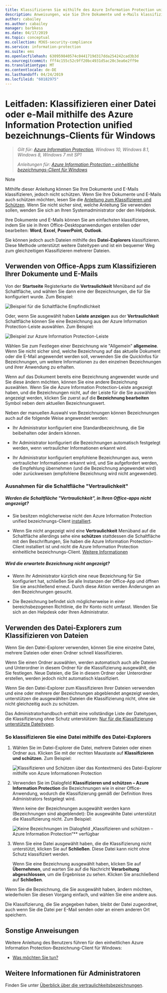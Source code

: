 ```yaml
---
title: Klassifizieren Sie mithilfe des Azure Information Protection unified bezeichnungs-Clients für Windows
description: Anweisungen, wie Sie Ihre Dokumente und e-Mails klassifizieren, bei der Verwendung von Azure Information Protection bezeichnungs-Client für Windows Unified.
author: cabailey
ms.author: cabailey
manager: barbkess
ms.date: 04/17/2019
ms.topic: conceptual
ms.collection: M365-security-compliance
ms.service: information-protection
ms.suite: ems
ms.openlocfilehash: 630959840574c0441719d317dda254242cad3b3d
ms.sourcegitcommit: fff4c155c52c9ff20bc4931d5ac20c3ea6e2ff9e
ms.translationtype: MT
ms.contentlocale: de-DE
ms.lasthandoff: 04/24/2019
ms.locfileid: "60182975"
---
```

# <a name="user-guide-classify-a-file-or-email-by-using-the-azure-information-protection-unified-labeling-client-for-windows"></a>Leitfaden: Klassifizieren einer Datei oder e-Mail mithilfe des Azure Information Protection unified bezeichnungs-Clients für Windows

>*Gilt für: [Azure Information Protection](https://azure.microsoft.com/pricing/details/information-protection), Windows 10, Windows 8.1, Windows 8, Windows 7 mit SP1*
>
> *Anleitungen für: [Azure Information Protection – einheitliche bezeichnungs-Client für Windows](../faqs.md#whats-the-difference-between-the-azure-information-protection-client-and-the-azure-information-protection-unified-labeling-client)*

> [!NOTE]
> Mithilfe dieser Anleitung können Sie Ihre Dokumente und E-Mails klassifizieren, jedoch nicht schützen. Wenn Sie Ihre Dokumente und E-Mails auch schützen möchten, lesen Sie die [Anleitung zum Klassifizieren und Schützen](clientv2-classify-protect.md). Wenn Sie nicht sicher sind, welche Anleitung Sie verwenden sollen, wenden Sie sich an Ihren Systemadministrator oder den Helpdesk.

Ihre Dokumente und E-Mails können Sie am einfachsten klassifizieren, indem Sie sie in Ihren Office-Desktopanwendungen erstellen oder bearbeiten: **Word**, **Excel**, **PowerPoint**, **Outlook**. 

Sie können jedoch auch Dateien mithilfe des **Datei-Explorers** klassifizieren. Diese Methode unterstützt weitere Dateitypen und ist ein bequemer Weg zum gleichzeitigen Klassifizieren mehrerer Dateien. 

## <a name="using-office-apps-to-classify-your-documents-and-emails"></a>Verwenden von Office-Apps zum Klassifizieren Ihrer Dokumente und E-Mails

Von der **Startseite** Registerkarte die **Vertraulichkeit** Menüband auf die Schaltfläche, und wählen Sie dann eine der Bezeichnungen, die für Sie konfiguriert wurde. Zum Beispiel:

![Beispiel für die Schaltfläche Empfindlichkeit](../media/sensitivity-not-set-callout.png)

Oder, wenn Sie ausgewählt haben **Leiste anzeigen** aus der **Vertraulichkeit** Schaltfläche können Sie eine Bezeichnung aus der Azure Information Protection-Leiste auswählen. Zum Beispiel:

![Beispiel zur Azure Information Protection-Leiste](../media/info-protect-barv2-not-set-callout.png)

Wählen Sie zum Festlegen einer Bezeichnung wie "Allgemein" **allgemeine**. Wenn Sie nicht sicher sind, welche Bezeichnung auf das aktuelle Dokument oder die E-Mail angewendet werden soll, verwenden Sie die QuickInfos für Bezeichnungen, um weitere Informationen zu den einzelnen Bezeichnungen und ihrer Anwendung zu erhalten. 

Wenn auf das Dokument bereits eine Bezeichnung angewendet wurde und Sie diese ändern möchten, können Sie eine andere Bezeichnung auswählen. Wenn Sie die Azure Information Protection-Leiste angezeigt haben, und die Bezeichnungen nicht, auf der Leiste für die Sie auswählen angezeigt werden, klicken Sie zuerst auf die **Bezeichnung bearbeiten** Symbol neben dem aktuellen Bezeichnungswert.

Neben der manuellen Auswahl von Bezeichnungen können Bezeichnungen auch auf die folgende Weise angewendet werden:

- Ihr Administrator konfiguriert eine Standardbezeichnung, die Sie beibehalten oder ändern können.

- Ihr Administrator konfiguriert die Bezeichnungen automatisch festgelegt werden, wenn vertraulicher Informationen erkannt wird.

- Ihr Administrator konfiguriert empfohlene Bezeichnungen aus, wenn vertraulicher Informationen erkannt wird, und Sie aufgefordert werden, die Empfehlung übernehmen (und die Bezeichnung angewendet wird) oder zurückweisen (empfohlene Bezeichnung wird nicht angewendet).

### <a name="exceptions-for-the-sensitivity-button"></a>Ausnahmen für die Schaltfläche "Vertraulichkeit"

##### <a name="dont-see-the-sensitivity-button-in-your-office-apps"></a>Werden die Schaltfläche "Vertraulichkeit", in Ihren Office-apps nicht angezeigt?

- Sie besitzen möglicherweise nicht den Azure Information Protection unified bezeichnungs-Client [installiert](install-unifiedlabelingclient-app.md).

- Wenn Sie nicht angezeigt wird eine **Vertraulichkeit** Menüband auf die Schaltfläche allerdings sehe eine **schützen** stattdessen die Schaltfläche mit den Beschriftungen, Sie haben die Azure Information Protection-Client installiert ist und nicht die Azure Information Protection einheitliche bezeichnungs-Client. [Weitere Informationen](../faqs.md#whats-the-difference-between-the-azure-information-protection-client-and-the-azure-information-protection-unified-labeling-client)

##### <a name="is-the-label-that-you-expect-to-see-not-displayed"></a>Wird die erwartete Bezeichnung nicht angezeigt? 

- Wenn Ihr Administrator kürzlich eine neue Bezeichnung für Sie konfiguriert hat, schließen Sie alle Instanzen der Office-App und öffnen Sie sie anschließend erneut. Durch diese Aktion werden Änderungen an den Bezeichnungen gesucht.

- Die Bezeichnung befindet sich möglicherweise in einer bereichsbezogenen Richtlinie, die Ihr Konto nicht umfasst. Wenden Sie sich an den Helpdesk oder Ihren Administrator.


## <a name="using-file-explorer-to-classify-files"></a>Verwenden des Datei-Explorers zum Klassifizieren von Dateien

Wenn Sie den Datei-Explorer verwenden, können Sie eine einzelne Datei, mehrere Dateien oder einen Ordner schnell klassifizieren. 

Wenn Sie einen Ordner auswählen, werden automatisch auch alle Dateien und Unterordner in diesem Ordner für die Klassifizierung ausgewählt, die Sie festlegen. Neue Dateien, die Sie in diesem Ordner oder Unterordner erstellen, werden jedoch nicht automatisch klassifiziert.

Wenn Sie den Datei-Explorer zum Klassifizieren Ihrer Dateien verwenden und eine oder mehrere der Bezeichnungen abgeblendet angezeigt werden, unterstützen die ausgewählten Dateien die Klassifizierung nicht, ohne sie nicht gleichzeitig auch zu schützen.

Das Administratorhandbuch enthält eine vollständige Liste der Dateitypen, die Klassifizierung ohne Schutz unterstützen: [Nur für die Klassifizierung unterstützte Dateitypen](clientv2-admin-guide-file-types.md#file-types-supported-for-classification-only).

### <a name="to-classify-a-file-by-using-file-explorer"></a>So klassifizieren Sie eine Datei mithilfe des Datei-Explorers

1. Wählen Sie im Datei-Explorer die Datei, mehrere Dateien oder einen Ordner aus. Klicken Sie mit der rechten Maustaste auf **Klassifizieren und schützen**. Zum Beispiel:
    
    ![Klassifizieren und Schützen über das Kontextmenü des Datei-Explorer mithilfe von Azure Informationen Protection](../media/right-click-classify-protect-folder.png)

2. Verwenden Sie im Dialogfeld **Klassifizieren und schützen – Azure Information Protection** die Bezeichnungen wie in einer Office-Anwendung, wodurch die Klassifizierung gemäß der Definition Ihres Administrators festgelegt wird. 
    
    Wenn keine der Bezeichnungen ausgewählt werden kann (Bezeichnungen sind abgeblendet): Die ausgewählte Datei unterstützt die Klassifizierung nicht. Zum Beispiel:
    
    ![Keine Bezeichnungen im Dialogfeld „Klassifizieren und schützen – Azure Information Protection“** verfügbar](../media/v2info-protect-dialog-labels-dimmed.png)

3. Wenn Sie eine Datei ausgewählt haben, die die Klassifizierung nicht unterstützt, klicken Sie auf **Schließen**. Diese Datei kann nicht ohne Schutz klassifiziert werden.
    
    Wenn Sie eine Bezeichnung ausgewählt haben, klicken Sie auf **Übernehmen**, und warten Sie auf die Nachricht **Verarbeitung abgeschlossen**, um die Ergebnisse zu sehen. Klicken Sie anschließend auf **Schließen**.

Wenn Sie die Bezeichnung, die Sie ausgewählt haben, ändern möchten, wiederholen Sie diesen Vorgang einfach, und wählen Sie eine andere aus.

Die Klassifizierung, die Sie angegeben haben, bleibt der Datei zugeordnet, auch wenn Sie die Datei per E-Mail senden oder an einem anderen Ort speichern. 

## <a name="other-instructions"></a>Sonstige Anweisungen

Weitere Anleitung des Benutzers führen für den einheitlichen Azure Information Protection-Bezeichnung-Client für Windows:

- [Was möchten Sie tun?](clientv2-user-guide.md#what-do-you-want-to-do)

## <a name="additional-information-for-administrators"></a>Weitere Informationen für Administratoren

Finden Sie unter [Überblick über die vertraulichkeitsbezeichnungen](/Office365/SecurityCompliance/sensitivity-labels).

